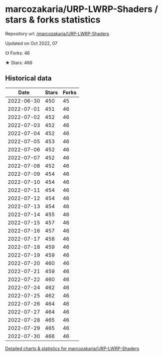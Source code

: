 # marcozakaria/URP-LWRP-Shaders / stars & forks statistics

Repository url: [/marcozakaria/URP-LWRP-Shaders](https://github.com/marcozakaria/URP-LWRP-Shaders)

Updated on Oct 2022, 07

☋ Forks: 46

★ Stars: 466

## Historical data
| Date | Stars | Forks |
|------|-------|-------|
| 2022-06-30 | 450 | 45 | 
| 2022-07-01 | 451 | 46 | 
| 2022-07-02 | 452 | 46 | 
| 2022-07-03 | 452 | 46 | 
| 2022-07-04 | 452 | 46 | 
| 2022-07-05 | 453 | 46 | 
| 2022-07-06 | 452 | 46 | 
| 2022-07-07 | 452 | 46 | 
| 2022-07-08 | 452 | 46 | 
| 2022-07-09 | 454 | 46 | 
| 2022-07-10 | 454 | 46 | 
| 2022-07-11 | 454 | 46 | 
| 2022-07-12 | 454 | 46 | 
| 2022-07-13 | 454 | 46 | 
| 2022-07-14 | 455 | 46 | 
| 2022-07-15 | 457 | 46 | 
| 2022-07-16 | 457 | 46 | 
| 2022-07-17 | 458 | 46 | 
| 2022-07-18 | 459 | 46 | 
| 2022-07-19 | 459 | 46 | 
| 2022-07-20 | 460 | 46 | 
| 2022-07-21 | 459 | 46 | 
| 2022-07-22 | 460 | 46 | 
| 2022-07-24 | 462 | 46 | 
| 2022-07-25 | 462 | 46 | 
| 2022-07-26 | 464 | 46 | 
| 2022-07-27 | 464 | 46 | 
| 2022-07-28 | 465 | 46 | 
| 2022-07-29 | 465 | 46 | 
| 2022-07-30 | 466 | 46 | 


[Detailed charts & statistics for marcozakaria/URP-LWRP-Shaders](https://reviewgithub.com/rep/marcozakaria/URP-LWRP-Shaders)
